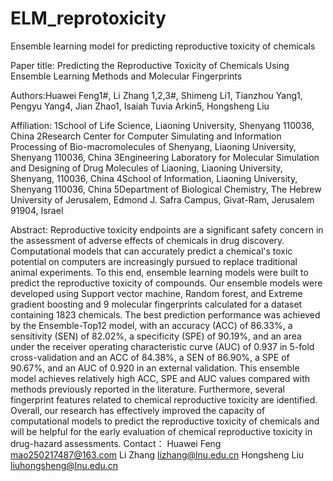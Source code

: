 # ELM_reprotoxicity
 Ensemble learning model for predicting reproductive toxicity  of chemicals
 
 Paper title: Predicting the Reproductive Toxicity of Chemicals Using Ensemble Learning Methods and Molecular Fingerprints
 
 Authors:Huawei Feng1#, Li Zhang 1,2,3#, Shimeng Li1, Tianzhou Yang1, Pengyu Yang4, Jian Zhao1, Isaiah Tuvia Arkin5, Hongsheng Liu
 
 Affiliation:
 1School of Life Science, Liaoning University, Shenyang 110036, China
 2Research Center for Computer Simulating and Information Processing of Bio-macromolecules of Shenyang, Liaoning University, Shenyang 110036, China
 3Engineering Laboratory for Molecular Simulation and Designing of Drug Molecules of Liaoning, Liaoning University, Shenyang, 110036, China
 4School of Information, Liaoning University, Shenyang 110036, China
 5Department of Biological Chemistry, The Hebrew University of Jerusalem, Edmond J. Safra Campus, Givat-Ram, Jerusalem 91904, Israel

 
 Abstract: Reproductive toxicity endpoints are a significant safety concern in the assessment of adverse effects of chemicals in drug discovery. Computational models that can accurately predict a chemical's toxic potential on computers are increasingly pursued to replace traditional animal experiments. To this end, ensemble learning models were built to predict the reproductive toxicity of compounds. Our ensemble models were developed using Support vector machine, Random forest, and Extreme gradient boosting and 9 molecular fingerprints calculated for a dataset containing 1823 chemicals. The best prediction performance was achieved by the Ensemble-Top12 model, with an accuracy (ACC) of 86.33%, a sensitivity (SEN) of 82.02%, a specificity (SPE) of 90.19%, and an area under the receiver operating characteristic curve (AUC) of 0.937 in 5-fold cross-validation and an ACC of 84.38%, a SEN of 86.90%, a SPE of 90.67%, and an AUC of 0.920 in an external validation. This ensemble model achieves relatively high ACC, SPE and AUC values compared with methods previously reported in the literature. Furthermore, several fingerprint features related to chemical reproductive toxicity are identified. Overall, our research has effectively improved the capacity of computational models to predict the reproductive toxicity of chemicals and will be helpful for the early evaluation of chemical reproductive toxicity in drug-hazard assessments.
 Contact：
 Huawei Feng     mao250217487@163.com
 Li Zhang        lizhang@lnu.edu.cn
 Hongsheng Liu   liuhongsheng@lnu.edu.cn